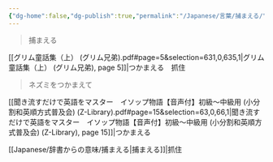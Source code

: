 ```yaml
---
{"dg-home":false,"dg-publish":true,"permalink":"/Japanese/言葉/捕まえる/","dgPassFrontmatter":true}
---
```



>  捕まえる  

[[グリム童話集（上） (グリム兄弟).pdf#page=5&selection=631,0,635,1|グリム童話集（上） (グリム兄弟), page 5]]|つかまえる　抓住

> ネズミをつかまえて

[[聞き流すだけで英語をマスター　イソップ物語【音声付】初級～中級用 (小分割和英順方式普及会) (Z-Library).pdf#page=15&selection=63,0,66,1|聞き流すだけで英語をマスター　イソップ物語【音声付】初級～中級用 (小分割和英順方式普及会) (Z-Library), page 15]]|つかまえる

[[Japanese/辞書からの意味/捕まえる\|捕まえる]]|抓住
